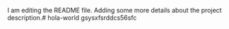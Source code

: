 I am editing the README file. Adding some more details about the project description.# hola-world
gsysxfsrddcs56sfc
